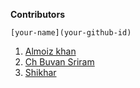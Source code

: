 
**Contributors**

    [your-name](your-github-id)
1. [Almoiz khan](https://github.com/moiz2405)
2. [Ch Buvan Sriram](https://github.com/Bhuvan210)
3. [Shikhar](https://github.com/Shikharkumar1)